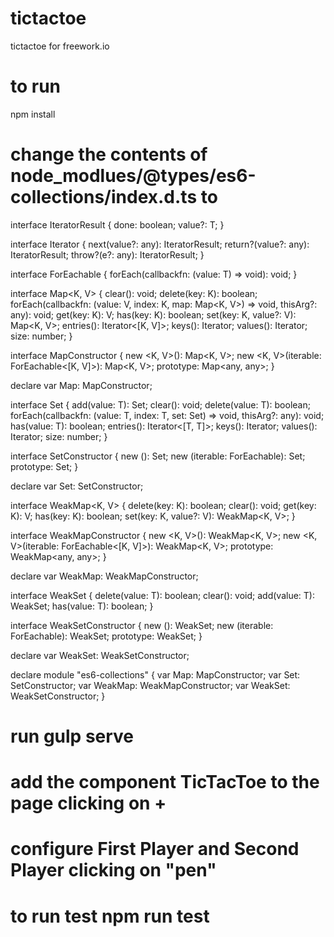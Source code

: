 # tictactoe
tictactoe for freework.io

# to run 
npm install 

# change the contents of node_modlues/@types/es6-collections/index.d.ts to

interface IteratorResult<T> {
    done: boolean;
    value?: T;
}

interface Iterator<T> {
    next(value?: any): IteratorResult<T>;
    return?(value?: any): IteratorResult<T>;
    throw?(e?: any): IteratorResult<T>;
}

interface ForEachable<T> {
    forEach(callbackfn: (value: T) => void): void;
}

interface Map<K, V> {
    clear(): void;
    delete(key: K): boolean;
    forEach(callbackfn: (value: V, index: K, map: Map<K, V>) => void, thisArg?: any): void;
    get(key: K): V;
    has(key: K): boolean;
    set(key: K, value?: V): Map<K, V>;
    entries(): Iterator<[K, V]>;
    keys(): Iterator<K>;
    values(): Iterator<V>;
    size: number;
}

interface MapConstructor {
    new <K, V>(): Map<K, V>;
    new <K, V>(iterable: ForEachable<[K, V]>): Map<K, V>;
    prototype: Map<any, any>;
}

declare var Map: MapConstructor;

interface Set<T> {
    add(value: T): Set<T>;
    clear(): void;
    delete(value: T): boolean;
    forEach(callbackfn: (value: T, index: T, set: Set<T>) => void, thisArg?: any): void;
    has(value: T): boolean;
    entries(): Iterator<[T, T]>;
    keys(): Iterator<T>;
    values(): Iterator<T>;
    size: number;
}

interface SetConstructor {
    new <T>(): Set<T>;
    new <T>(iterable: ForEachable<T>): Set<T>;
    prototype: Set<any>;
}

declare var Set: SetConstructor;

interface WeakMap<K, V> {
    delete(key: K): boolean;
	clear(): void;
    get(key: K): V;
    has(key: K): boolean;
    set(key: K, value?: V): WeakMap<K, V>;
}

interface WeakMapConstructor {
    new <K, V>(): WeakMap<K, V>;
    new <K, V>(iterable: ForEachable<[K, V]>): WeakMap<K, V>;
    prototype: WeakMap<any, any>;
}

declare var WeakMap: WeakMapConstructor;

interface WeakSet<T> {
    delete(value: T): boolean;
	clear(): void;
    add(value: T): WeakSet<T>;
    has(value: T): boolean;
}

interface WeakSetConstructor {
    new <T>(): WeakSet<T>;
    new <T>(iterable: ForEachable<T>): WeakSet<T>;
    prototype: WeakSet<any>;
}

declare var WeakSet: WeakSetConstructor;

declare module "es6-collections" {
    var Map: MapConstructor;
    var Set: SetConstructor;
    var WeakMap: WeakMapConstructor;
    var WeakSet: WeakSetConstructor;
}


# run gulp serve

# add the component TicTacToe to the page clicking on + 

# configure First Player and Second Player clicking on "pen"

# to run test npm run test